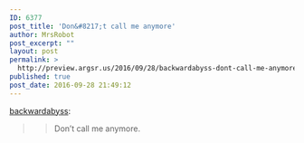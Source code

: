 ```yaml
---
ID: 6377
post_title: 'Don&#8217;t call me anymore'
author: MrsRobot
post_excerpt: ""
layout: post
permalink: >
  http://preview.argsr.us/2016/09/28/backwardabyss-dont-call-me-anymore/
published: true
post_date: 2016-09-28 21:49:12
---
```

<a class="tumblr_blog" href="http://backwardabyss.tumblr.com/post/150449506419" target="_blank" rel="noopener">backwardabyss</a>:
<blockquote>
<blockquote>Don’t call me anymore.</blockquote>
</blockquote>